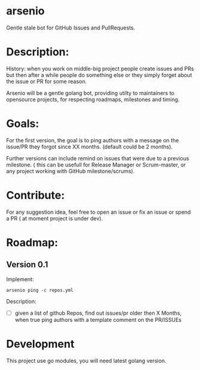 # arsenio

Gentle stale bot for GitHub Issues and PullRequests.

# Description:

History: when you work on middle-big project people create issues and PRs but then after a while people do something else or they simply forget about the issue or PR for some reason.

Arsenio will be a gentle golang bot, providing utilty to maintainers to opensource projects, for respecting roadmaps, milestones and timing.

# Goals: 

For the first version, the goal is to ping authors with a message on the issue/PR they forgot since XX months. (default could be 2 months).

Further versions can include remind on issues that were due to a previous milestone. ( this can be usefull for Release Manager or Scrum-master, or any project working with GitHub milestone/scrums).

# Contribute:

For any suggestion idea, feel free to open an issue or fix an issue or spend a PR ( at moment  project is under dev).

# Roadmap:

## Version 0.1

Implement:

`arsenio ping -c repos.yml` 

Description:
- [ ] given a list of github Repos, find out issues/pr older then X Months, when true ping authors with a  template comment on the PR/ISSUEs


# Development

This project use go modules, you will need latest golang version.
